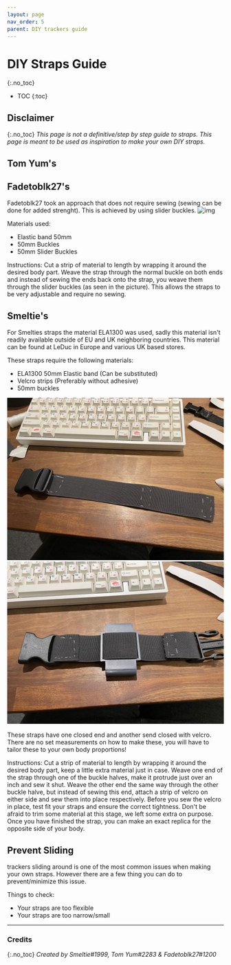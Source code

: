 ```yaml
---
layout: page
nav_order: 5
parent: DIY trackers guide
---
```

# DIY Straps Guide
{:.no_toc}

* TOC
{:toc}

## Disclaimer
{:.no_toc}
*This page is not a definitive/step by step guide to straps.*
*This page is meant to be used as inspiration to make your own DIY straps.*

## Tom Yum's

## Fadetoblk27's

Fadetoblk27 took an approach that does not require sewing (sewing can be done for added strenght).
This is achieved by using slider buckles.
![img](https://media.discordapp.net/attachments/931410740320026654/966128713685159967/IMG_0095.jpg?width=774&height=581)

Materials used:
- Elastic band 50mm
- 50mm Buckles
- 50mm Slider Buckles


Instructions:
Cut a strip of material to length by wrapping it around the desired body part.
Weave the strap through the normal buckle on both ends and instead of sewing the ends back onto the strap, you weave them through the slider buckles (as seen in the picture).
This allows the straps to be very adjustable and require no sewing.


## Smeltie's
For Smelties straps the material ELA1300 was used, sadly this material isn't readily available outside of EU and UK neighboring countries.
This material can be found at LeDuc in Europe and various UK based stores.
 
These straps require the following materials:
- ELA1300 50mm Elastic band (Can be substituted)
- Velcro strips (Preferably without adhesive)
- 50mm buckles
 
![smeltieimg](../assets/img/Smeltie_strap.png)
![smeltieimg1](../assets/img/Smeltie_strap1.png)
 
These straps have one closed end and another send closed with velcro.
There are no set measurements on how to make these, you will have to tailor these to your own body proportions!

Instructions:
Cut a strip of material to length by wrapping it around the desired body part, keep a little extra material just in case.
Weave one end of the strap through one of the buckle halves, make it protrude just over an inch and sew it shut.
Weave the other end the same way through the other buckle halve, but instead of sewing this end, attach a strip of velcro on either side and sew them into place respectively.
Before you sew the velcro in place, test fit your straps and ensure the correct tightness.
Don't be afraid to trim some material at this stage, we left some extra on purpose.
Once you have finished the strap, you can make an exact replica for the opposite side of your body.


## Prevent Sliding
trackers sliding around is one of the most common issues when making your own straps.
However there are a few thing you can do to prevent/minimize this issue.

Things to check:
- Your straps are too flexible
- Your straps are too narrow/small

---
### Credits
{:.no_toc}
*Created by Smeltie#1999, Tom Yum#2283 & Fadetoblk27#1200*

